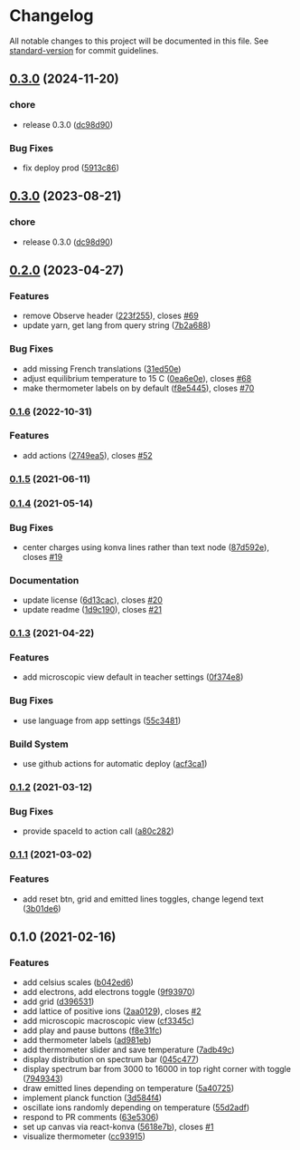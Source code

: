 # Changelog

All notable changes to this project will be documented in this file. See [standard-version](https://github.com/conventional-changelog/standard-version) for commit guidelines.

## [0.3.0](https://github.com/graasp/graasp-app-thermal-radiation/compare/v0.3.0...v0.3.0) (2024-11-20)


### chore

* release 0.3.0 ([dc98d90](https://github.com/graasp/graasp-app-thermal-radiation/commit/dc98d9078795111fa474d7b59e77f2038bc393a4))


### Bug Fixes

* fix deploy prod ([5913c86](https://github.com/graasp/graasp-app-thermal-radiation/commit/5913c860170ae493edef8912c91f637724414de9))

## [0.3.0](https://github.com/graasp/graasp-app-thermal-radiation/compare/v0.2.0...v0.3.0) (2023-08-21)


### chore

* release 0.3.0 ([dc98d90](https://github.com/graasp/graasp-app-thermal-radiation/commit/dc98d9078795111fa474d7b59e77f2038bc393a4))

## [0.2.0](https://github.com/graasp/graasp-app-thermal-radiation/compare/v0.1.6...v0.2.0) (2023-04-27)


### Features

* remove Observe header ([223f255](https://github.com/graasp/graasp-app-thermal-radiation/commit/223f255c692fad7615448e09a7fa70b2b8bde895)), closes [#69](https://github.com/graasp/graasp-app-thermal-radiation/issues/69)
* update yarn, get lang from query string ([7b2a688](https://github.com/graasp/graasp-app-thermal-radiation/commit/7b2a688dcabe4067efb45505d5308fca01c557d9))


### Bug Fixes

* add missing French translations ([31ed50e](https://github.com/graasp/graasp-app-thermal-radiation/commit/31ed50ea13e52aa1551d63e98d3a613a8f1c2e74))
* adjust equilibrium temperature to 15 C ([0ea6e0e](https://github.com/graasp/graasp-app-thermal-radiation/commit/0ea6e0ee7c72601acd65f5cd41c2fb8c6f81917f)), closes [#68](https://github.com/graasp/graasp-app-thermal-radiation/issues/68)
* make thermometer labels on by default ([f8e5445](https://github.com/graasp/graasp-app-thermal-radiation/commit/f8e54459ebc85658ae36f3c2bb4d9b52f9c1a740)), closes [#70](https://github.com/graasp/graasp-app-thermal-radiation/issues/70)

### [0.1.6](https://github.com/graasp/graasp-app-thermal-radiation/compare/v0.1.5...v0.1.6) (2022-10-31)

### Features

- add actions ([2749ea5](https://github.com/graasp/graasp-app-thermal-radiation/commit/2749ea519c571288669025998491464bfd7d8045)), closes [#52](https://github.com/graasp/graasp-app-thermal-radiation/issues/52)

### [0.1.5](https://github.com/graasp/graasp-app-thermal-radiation/compare/v0.1.4...v0.1.5) (2021-06-11)

### [0.1.4](https://github.com/graasp/graasp-app-thermal-radiation/compare/v0.1.3...v0.1.4) (2021-05-14)

### Bug Fixes

- center charges using konva lines rather than text node ([87d592e](https://github.com/graasp/graasp-app-thermal-radiation/commit/87d592e13f77733d947de3ccd3b5b776cb3df497)), closes [#19](https://github.com/graasp/graasp-app-thermal-radiation/issues/19)

### Documentation

- update license ([6d13cac](https://github.com/graasp/graasp-app-thermal-radiation/commit/6d13cace96ab78c59ec2b45fbaf4df64c5a13f51)), closes [#20](https://github.com/graasp/graasp-app-thermal-radiation/issues/20)
- update readme ([1d9c190](https://github.com/graasp/graasp-app-thermal-radiation/commit/1d9c1905e0e0f2416d46d7acb06eec300d41a9b4)), closes [#21](https://github.com/graasp/graasp-app-thermal-radiation/issues/21)

### [0.1.3](https://github.com/graasp/graasp-app-thermal-radiation/compare/v0.1.2...v0.1.3) (2021-04-22)

### Features

- add microscopic view default in teacher settings ([0f374e8](https://github.com/graasp/graasp-app-thermal-radiation/commit/0f374e8dcdaed3834a6d4cc85be395bf598e6313))

### Bug Fixes

- use language from app settings ([55c3481](https://github.com/graasp/graasp-app-thermal-radiation/commit/55c3481f46ff775d29480d62c07c805de277b101))

### Build System

- use github actions for automatic deploy ([acf3ca1](https://github.com/graasp/graasp-app-thermal-radiation/commit/acf3ca1328da2c3203bb033ace94a585c65f1732))

### [0.1.2](https://github.com/graasp/graasp-app-thermal-radiation/compare/v0.1.1...v0.1.2) (2021-03-12)

### Bug Fixes

- provide spaceId to action call ([a80c282](https://github.com/graasp/graasp-app-thermal-radiation/commit/a80c28298ad96c283b249feb6c290f7321e45bf9))

### [0.1.1](https://github.com/graasp/graasp-app-thermal-radiation/compare/v0.1.0...v0.1.1) (2021-03-02)

### Features

- add reset btn, grid and emitted lines toggles, change legend text ([3b01de6](https://github.com/graasp/graasp-app-thermal-radiation/commit/3b01de65043b1e30258554ac54b8f59a616f66b0))

## 0.1.0 (2021-02-16)

### Features

- add celsius scales ([b042ed6](https://github.com/graasp/graasp-app-thermal-radiation/commit/b042ed64ae6f9ac870a6fedaf9a76b9f08c345b0))
- add electrons, add electrons toggle ([9f93970](https://github.com/graasp/graasp-app-thermal-radiation/commit/9f93970d74cf0141db69681b6710a3510f25f654))
- add grid ([d396531](https://github.com/graasp/graasp-app-thermal-radiation/commit/d396531347c105fea6e23e3b2c8b83711a74adb2))
- add lattice of positive ions ([2aa0129](https://github.com/graasp/graasp-app-thermal-radiation/commit/2aa0129ba8b3209ff3f093b545be6d0e97093968)), closes [#2](https://github.com/graasp/graasp-app-thermal-radiation/issues/2)
- add microscopic macroscopic view ([cf3345c](https://github.com/graasp/graasp-app-thermal-radiation/commit/cf3345c6aba9f6b6cd53bbf916822dcb516fefd6))
- add play and pause buttons ([f8e31fc](https://github.com/graasp/graasp-app-thermal-radiation/commit/f8e31fcffd2a24d3b3ee6bfc894a0890f6978bd1))
- add thermometer labels ([ad981eb](https://github.com/graasp/graasp-app-thermal-radiation/commit/ad981eba886e10755698d57c667d7e9c66fd69f1))
- add thermometer slider and save temperature ([7adb49c](https://github.com/graasp/graasp-app-thermal-radiation/commit/7adb49cf3baa08d71907e1e68293eab32ff815e9))
- display distribution on spectrum bar ([045c477](https://github.com/graasp/graasp-app-thermal-radiation/commit/045c4774a9c2ae17951073b16e5d8c81c20fd7b2))
- display spectrum bar from 3000 to 16000 in top right corner with toggle ([7949343](https://github.com/graasp/graasp-app-thermal-radiation/commit/7949343c72cd05c83426125be51cf54a3b42dfb8))
- draw emitted lines depending on temperature ([5a40725](https://github.com/graasp/graasp-app-thermal-radiation/commit/5a407256dcbea9861ff92635f6dda7e9587f6226))
- implement planck function ([3d584f4](https://github.com/graasp/graasp-app-thermal-radiation/commit/3d584f4a57d54402fd577ec5e755394201195500))
- oscillate ions randomly depending on temperature ([55d2adf](https://github.com/graasp/graasp-app-thermal-radiation/commit/55d2adff373cca6349fb21a1cd02ceb69b0a2db4))
- respond to PR comments ([63e5306](https://github.com/graasp/graasp-app-thermal-radiation/commit/63e5306cef392b511559ee1a3efa2f6268de9657))
- set up canvas via react-konva ([5618e7b](https://github.com/graasp/graasp-app-thermal-radiation/commit/5618e7b1ac30bebd55ec7e36d9b1b4ea5c5505cc)), closes [#1](https://github.com/graasp/graasp-app-thermal-radiation/issues/1)
- visualize thermometer ([cc93915](https://github.com/graasp/graasp-app-thermal-radiation/commit/cc93915215c69988391bfce5c9014bf722e139c9))
